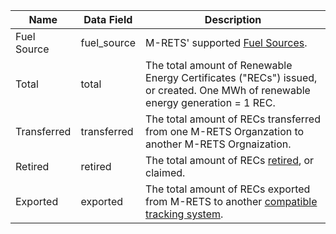 | Name | Data Field  | Description  |
|---------------------------|--------------------------------------|-------------------------------------------------------------------------------------------------------------------------------------------------------|
|Fuel Source|fuel_source|M-RETS' supported [Fuel Sources](https://mrets.github.io/Operating-Procedures/appendixb2).|
|Total|total|The total amount of Renewable Energy Certificates ("RECs") issued, or created. One MWh of renewable energy generation = 1 REC.|
|Transferred|transferred|The total amount of RECs transferred from one M-RETS Organzation to another M-RETS Orgnaization.|
|Retired|retired|The total amount of RECs [retired](https://mrets.github.io/Operating-Procedures/section4.2.5), or claimed.|
|Exported|exported|The total amount of RECs exported from M-RETS to another [compatible tracking system](https://www.mrets.org/registries/).|
